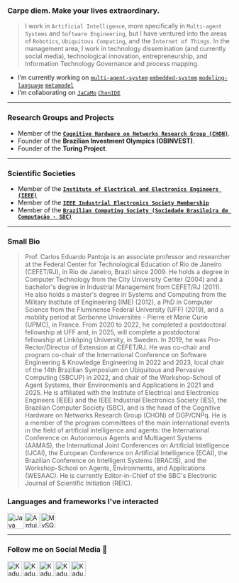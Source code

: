 ### Carpe diem. Make your lives extraordinary.

> I work in `Artificial Intelligence`, more specifically in `Multi-agent Systems` and `Software Engineering`, but I have ventured into the areas of `Robotics`, `Ubiquitous Computing`, and the `Internet of Things`. In the management area, I work in technology dissemination (and currently social media), technological innovation, entrepreneurship, and Information Technology Governance and process mapping. 

- I’m currently working on [`multi-agent-system`](https://en.wikipedia.org/wiki/Multi-agent_system) [`embedded-system`](https://en.wikipedia.org/wiki/Embedded_system) [`modeling-language`](https://en.wikipedia.org/wiki/Modeling_language#:~:text=A%20modeling%20language%20is%20any,in%20the%20structure%20Programing%20language.) [`metamodel`](https://en.wikipedia.org/wiki/Metamodeling#:~:text=%22Metamodeling%22%20is%20the%20construction%20of,metamodels%20to%20represent%20that%20behavior.) 
- I’m collaborating on [`JaCaMo`](https://github.com/jacamo-lang/jacamo) [`ChonIDE`](https://sourceforge.net/p/chonos/sysConfig/ci/master/tree/)

---

### Research Groups and Projects

- Member of the **[`Cognitive Hardware on Networks Research Group (CHON)`](http://dgp.cnpq.br/dgp/espelhogrupo/819423)**. 
- Founder of the **Brazilian Investment Olympics (OBINVEST)**.
- Founder of the **Turing Project**.
  
---

### Scientific Societies 

- Member of the **[`Institute of Electrical and Electronics Engineers (IEEE)`](https://www.ieee.org/)**
- Member of the **[`IEEE Industrial Electronics Society Membership`](https://www.ieee-ies.org/)**
- Member of the **[`Brazilian Computing Society (Sociedade Brasileira de Computação - SBC)`](https://www.sbc.org.br/)**

---

### Small Bio
> Prof. Carlos Eduardo Pantoja is an associate professor and researcher at the Federal Center for Technological Education of Rio de Janeiro (CEFET/RJ), in Rio de Janeiro, Brazil since 2009. He holds a degree in Computer Technology from the City University Center (2004) and a bachelor's degree in Industrial Management from CEFET/RJ (2011). He also holds a master's degree in Systems and Computing from the Military Institute of Engineering (IME) (2012), a PhD in Computer Science from the Fluminense Federal University (UFF) (2019), and a mobility period at Sorbonne Universités - Pierre et Marie Curie (UPMC), in France. From 2020 to 2022, he completed a postdoctoral fellowship at UFF and, in 2025, will complete a postdoctoral fellowship at Linköping University, in Sweden. In 2019, he was Pro-Rector/Director of Extension at CEFET/RJ. He was co-chair and program co-chair of the International Conference on Software Engineering & Knowledge Engineering in 2022 and 2023, local chair of the 14th Brazilian Symposium on Ubiquitous and Pervasive Computing (SBCUP) in 2022, and chair of the Workshop-School of Agent Systems, their Environments and Applications in 2021 and 2025. He is affiliated with the Institute of Electrical and Electronics Engineers (IEEE) and the IEEE Industrial Electronics Society (IES), the Brazilian Computer Society (SBC), and is the head of the Cognitive Hardware on Networks Research Group (CHON) of DGP/CNPq. He is a member of the program committees of the main international events in the field of artificial intelligence and agents: the International Conference on Autonomous Agents and Multiagent Systems (AAMAS), the International Joint Conferences on Artificial Intelligence (IJCAI), the European Conference on Artificial Intelligence (ECAI), the Brazilian Conference on Intelligent Systems (BRACIS), and the Workshop-School on Agents, Environments, and Applications (WESAAC). He is currently Editor-in-Chief of the SBC's Electronic Journal of Scientific Initiation (REIC).

### Languages and frameworks I've interacted

<div>
  
  <img align="left" alt="Java" src="https://logodownload.org/wp-content/uploads/2017/04/java-logo.png" height="36px"/>
  
  <img align="left" alt="Arduino" src="https://brandslogos.com/wp-content/uploads/images/large/arduino-logo-1.png" height="33px">
  
  <img align="left" alt="MySQL" src="https://logodownload.org/wp-content/uploads/2016/10/mysql-logo-1.png" height="33px">
  
</div>

<br><br>

---

### Follow me on Social Media 🔗
<div>

  [<img align="left" alt="Kadu Pantoja | LinkedIn" height="33px" src="https://upload.wikimedia.org/wikipedia/commons/8/81/LinkedIn_icon.svg" />](https://www.linkedin.com/in/professorpantoja/)

  [<img align="left" alt="Kadu Pantoja | Researchgate" height="33px" src="https://upload.wikimedia.org/wikipedia/commons/thumb/5/5e/ResearchGate_icon_SVG.svg/2048px-ResearchGate_icon_SVG.svg.png" />](https://www.researchgate.net/profile/Carlos-Pantoja-3)

  [<img align="left" alt="Kadu Pantoja | Google Scholar" height="33px" src="https://upload.wikimedia.org/wikipedia/commons/thumb/c/c7/Google_Scholar_logo.svg/2048px-Google_Scholar_logo.svg.png" />](https://scholar.google.com/citations?user=Q0XQmygAAAAJ&hl=pt-BR)

  [<img align="left" alt="Kadu Pantoja | ORCID" height="33px" src="https://upload.wikimedia.org/wikipedia/commons/thumb/0/06/ORCID_iD.svg/2048px-ORCID_iD.svg.png" />](https://orcid.org/0000-0002-7099-4974)

  [<img align="left" alt="Kadu Pantoja | Instagram" height="33px" src="https://logodownload.org/wp-content/uploads/2017/04/instagram-logo.png" />](https://www.instagram.com/prof.pantoja/)

</div>

<br>
